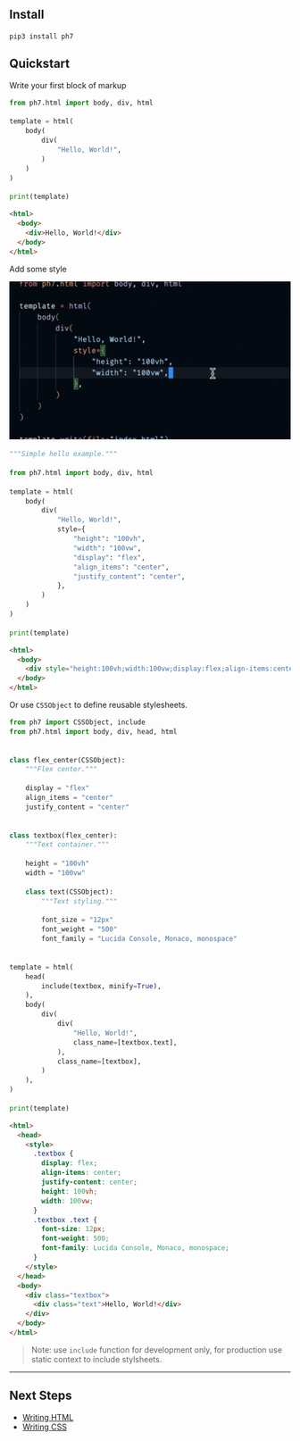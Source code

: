 ## Install
```
pip3 install ph7
```
## Quickstart
Write your first block of markup
<!-- {"type": "html", "file": "examples/hello.py"} -->
```python
from ph7.html import body, div, html

template = html(
    body(
        div(
            "Hello, World!",
        )
    )
)

print(template)
```

```html
<html>
  <body>
    <div>Hello, World!</div>
  </body>
</html>
```
<!-- end -->

Add some style

![Stylesheet Autocomplete](/img/style-autocomplete.gif)

<!-- {"type": "html", "file": "examples/styles.py"} -->
```python
"""Simple hello example."""

from ph7.html import body, div, html

template = html(
    body(
        div(
            "Hello, World!",
            style={
                "height": "100vh",
                "width": "100vw",
                "display": "flex",
                "align_items": "center",
                "justify_content": "center",
            },
        )
    )
)

print(template)
```

```html
<html>
  <body>
    <div style="height:100vh;width:100vw;display:flex;align-items:center;justify-content:center">Hello, World!</div>
  </body>
</html>
```
<!-- end -->

Or use `CSSObject` to define reusable stylesheets.

<!-- {"type": "html", "file": "examples/css_nesting.py"} -->
```python
from ph7 import CSSObject, include
from ph7.html import body, div, head, html


class flex_center(CSSObject):
    """Flex center."""

    display = "flex"
    align_items = "center"
    justify_content = "center"


class textbox(flex_center):
    """Text container."""

    height = "100vh"
    width = "100vw"

    class text(CSSObject):
        """Text styling."""

        font_size = "12px"
        font_weight = "500"
        font_family = "Lucida Console, Monaco, monospace"


template = html(
    head(
        include(textbox, minify=True),
    ),
    body(
        div(
            div(
                "Hello, World!",
                class_name=[textbox.text],
            ),
            class_name=[textbox],
        )
    ),
)

print(template)
```

```html
<html>
  <head>
    <style>
      .textbox {
        display: flex;
        align-items: center;
        justify-content: center;
        height: 100vh;
        width: 100vw;
      }
      .textbox .text {
        font-size: 12px;
        font-weight: 500;
        font-family: Lucida Console, Monaco, monospace;
      }
    </style>
  </head>
  <body>
    <div class="textbox">
      <div class="text">Hello, World!</div>
    </div>
  </body>
</html>
```
<!-- end -->

> Note: use `include` function for development only, for production use static context to include stylsheets.

---
## Next Steps
- [Writing HTML](/ph7/html)
- [Writing CSS](/ph7/css)
